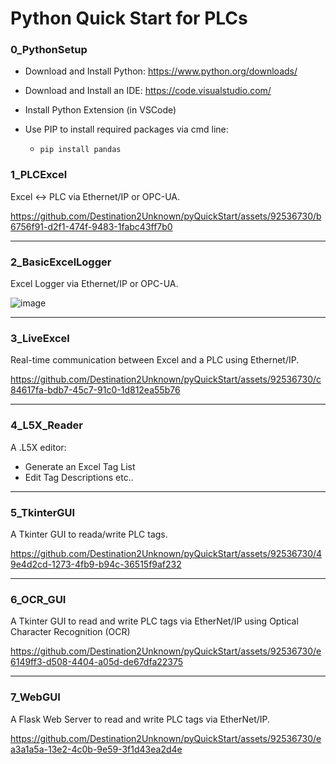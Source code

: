 # Python Quick Start for PLCs

### 0_PythonSetup

* Download and Install Python: https://www.python.org/downloads/

* Download and Install an IDE: https://code.visualstudio.com/

* Install Python Extension (in VSCode)

* Use PIP to install required packages via cmd line:  
    * `pip install pandas`

### 1_PLCExcel

Excel <-> PLC via Ethernet/IP or OPC-UA.

https://github.com/Destination2Unknown/pyQuickStart/assets/92536730/b6756f91-d2f1-474f-9483-1fabc43ff7b0


---
### 2_BasicExcelLogger

Excel Logger via Ethernet/IP or OPC-UA.

![image](https://user-images.githubusercontent.com/92536730/228231219-e147a149-d3e6-4d83-83e4-ec723c7cba15.png)


---
### 3_LiveExcel
Real-time communication between Excel and a PLC using Ethernet/IP.

https://github.com/Destination2Unknown/pyQuickStart/assets/92536730/c84617fa-bdb7-45c7-91c0-1d812ea55b76


---
### 4_L5X_Reader
A .L5X editor:
* Generate an Excel Tag List
* Edit Tag Descriptions etc..
---
### 5_TkinterGUI
A Tkinter GUI to reada/write PLC tags.

https://github.com/Destination2Unknown/pyQuickStart/assets/92536730/49e4d2cd-1273-4fb9-b94c-36515f9af232


---
### 6_OCR_GUI
A Tkinter GUI to read and write PLC tags via EtherNet/IP using Optical Character Recognition (OCR)

https://github.com/Destination2Unknown/pyQuickStart/assets/92536730/e6149ff3-d508-4404-a05d-de67dfa22375


---
### 7_WebGUI
A Flask Web Server to read and write PLC tags via EtherNet/IP.

https://github.com/Destination2Unknown/pyQuickStart/assets/92536730/ea3a1a5a-13e2-4c0b-9e59-3f1d43ea2d4e

